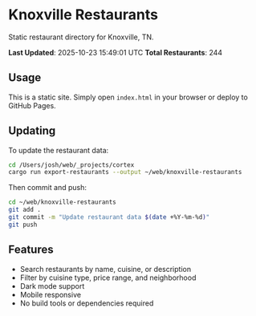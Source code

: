 # Knoxville Restaurants

Static restaurant directory for Knoxville, TN.

**Last Updated**: 2025-10-23 15:49:01 UTC
**Total Restaurants**: 244

## Usage

This is a static site. Simply open `index.html` in your browser or deploy to GitHub Pages.

## Updating

To update the restaurant data:

```bash
cd /Users/josh/web/_projects/cortex
cargo run export-restaurants --output ~/web/knoxville-restaurants
```

Then commit and push:

```bash
cd ~/web/knoxville-restaurants
git add .
git commit -m "Update restaurant data $(date +%Y-%m-%d)"
git push
```

## Features

- Search restaurants by name, cuisine, or description
- Filter by cuisine type, price range, and neighborhood
- Dark mode support
- Mobile responsive
- No build tools or dependencies required
